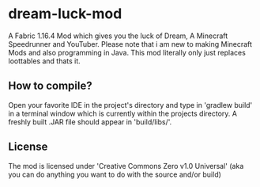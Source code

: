 # dream-luck-mod
A Fabric 1.16.4 Mod which gives you the luck of Dream, A Minecraft Speedrunner and YouTuber.
Please note that i am new to making Minecraft Mods and also programming in Java. This mod literally only just replaces loottables and thats it.


## How to compile?
Open your favorite IDE in the project's directory and type in 'gradlew build' in a terminal window which is currently within the projects directory. A freshly built .JAR file should appear in 'build/libs/'.

## License
The mod is licensed under 'Creative Commons Zero v1.0 Universal' (aka you can do anything you want to do with the source and/or build)
